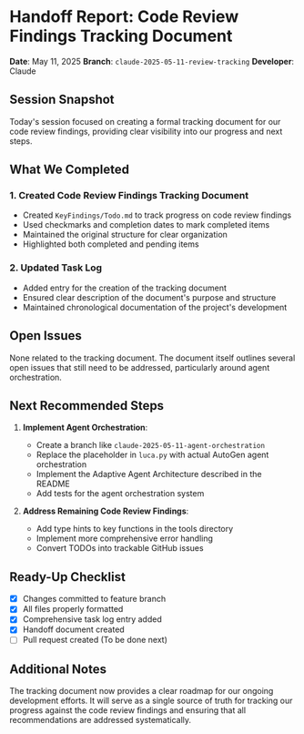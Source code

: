 # Handoff Report: Code Review Findings Tracking Document

**Date**: May 11, 2025
**Branch**: `claude-2025-05-11-review-tracking`
**Developer**: Claude

## Session Snapshot

Today's session focused on creating a formal tracking document for our code review findings, providing clear visibility into our progress and next steps.

## What We Completed

### 1. Created Code Review Findings Tracking Document

- Created `KeyFindings/Todo.md` to track progress on code review findings
- Used checkmarks and completion dates to mark completed items
- Maintained the original structure for clear organization
- Highlighted both completed and pending items

### 2. Updated Task Log

- Added entry for the creation of the tracking document
- Ensured clear description of the document's purpose and structure
- Maintained chronological documentation of the project's development

## Open Issues

None related to the tracking document. The document itself outlines several open issues that still need to be addressed, particularly around agent orchestration.

## Next Recommended Steps

1. **Implement Agent Orchestration**:
   - Create a branch like `claude-2025-05-11-agent-orchestration`
   - Replace the placeholder in `luca.py` with actual AutoGen agent orchestration
   - Implement the Adaptive Agent Architecture described in the README
   - Add tests for the agent orchestration system

2. **Address Remaining Code Review Findings**:
   - Add type hints to key functions in the tools directory
   - Implement more comprehensive error handling
   - Convert TODOs into trackable GitHub issues

## Ready-Up Checklist

- [x] Changes committed to feature branch
- [x] All files properly formatted
- [x] Comprehensive task log entry added
- [x] Handoff document created
- [ ] Pull request created (To be done next)

## Additional Notes

The tracking document now provides a clear roadmap for our ongoing development efforts. It will serve as a single source of truth for tracking our progress against the code review findings and ensuring that all recommendations are addressed systematically.
